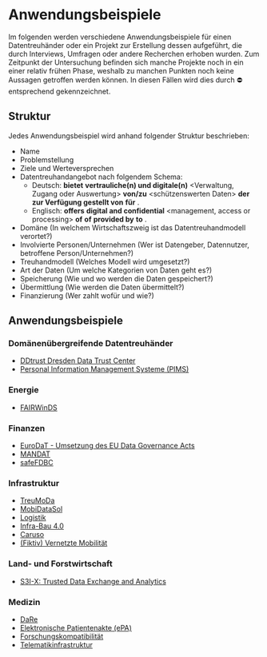 # Anwendungsbeispiele
Im folgenden werden verschiedene Anwendungsbeispiele für einen Datentreuhänder oder ein Projekt zur Erstellung dessen aufgeführt, die durch Interviews, Umfragen oder andere Recherchen erhoben wurden.
Zum Zeitpunkt der Untersuchung befinden sich manche Projekte noch in ein einer relativ frühen Phase, weshalb zu manchen Punkten noch keine Aussagen getroffen werden können. In diesen Fällen wird dies durch  :no_entry:  entsprechend gekennzeichnet.


## Struktur

Jedes Anwendungsbeispiel wird anhand folgender Struktur beschrieben:

-   Name
-   Problemstellung
-   Ziele und Werteversprechen
-   Datentreuhandangebot nach folgendem Schema:
    -   Deutsch: <Name des DTH-Dienstes> **bietet** **vertrauliche(n) und digitale(n)** <Verwaltung, Zugang oder Auswertung> **von/zu** <schützenswerten Daten> **der** <Betroffenen Personen oder Unternehmen> **zur Verfügung gestellt von** <Datengeber> **für** <Datennutzer>.
    -   Englisch: <Data Trustee Service> **offers** **digital and confidential** <management, access or processing> **of** <protectable data> **of** <data subject or companies> **provided by** <data holders> **to** <data users>.
-   Domäne (In welchem Wirtschaftszweig ist das Datentreuhandmodell verortet?)
-   Involvierte Personen/Unternehmen (Wer ist Datengeber, Datennutzer, betroffene Person/Unternehmen?)
-   Treuhandmodell (Welches Modell wird umgesetzt?)
-   Art der Daten (Um welche Kategorien von Daten geht es?)
-   Speicherung (Wie und wo werden die Daten gespeichert?)
-   Übermittlung (Wie werden die Daten übermittelt?)
-   Finanzierung (Wer zahlt wofür und wie?)

## Anwendungsbeispiele

### Domänenübergreifende Datentreuhänder
- [DDtrust Dresden Data Trust Center](<Domänenübergreifend/DDtrust Dresden Data Trust Center/>)
- [Personal Information Management Systeme (PIMS)](<Domänenübergreifend/Personal Information Management Systeme (PIMS)>)

### Energie
- [FAIRWinDS](Energie/FAIRWinDS/)

### Finanzen
- [EuroDaT - Umsetzung des EU Data Governance Acts](<Finanzen/EuroDaT - Umsetzung des EU Data Governance Acts>)
- [MANDAT](Finanzen/MANDAT/)
- [safeFDBC](<Finanzen/safeFDBC - KI-getriebene Datentreuhänder im Finanzsektor>)

### Infrastruktur
- [TreuMoDa](Infrastruktur/TreuMoDa)
- [MobiDataSol](Infrastruktur/MobiDataSol)
- [Logistik](Infrastruktur/Logistik)
- [Infra-Bau 4.0](<Infrastruktur/Infra-Bau 4.0>)
- [Caruso](Infrastruktur/Caruso)
- [(Fiktiv) Vernetzte Mobilität](<Infrastruktur/(Fiktiv) Vernetzte Mobilität>)

### Land- und Forstwirtschaft

- [S3I-X: Trusted Data Exchange and Analytics](<Land- und Forstwirtschaft/S3I-X Trusted Data Exchange and Analytics>)

### Medizin

- [DaRe](DaRe)
- [Elektronische Patientenakte (ePA)](<Medizin/Elektronische Patientenakte (ePA)>)
- [Forschungskompatibilität](Medizin/Forschungskompatibilit%C3%A4t)
- [Telematikinfrastruktur](Medizin/Telematikinfrastruktur)
